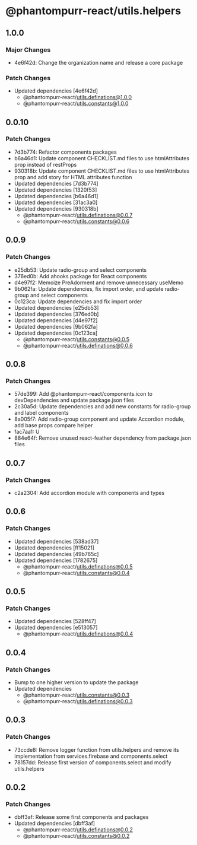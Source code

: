# @phantompurr-react/utils.helpers

## 1.0.0

### Major Changes

- 4e6f42d: Change the organization name and release a core package

### Patch Changes

- Updated dependencies [4e6f42d]
  - @phantompurr-react/utils.definations@1.0.0
  - @phantompurr-react/utils.constants@1.0.0

## 0.0.10

### Patch Changes

- 7d3b774: Refactor components packages
- b6a46d1: Update component CHECKLIST.md files to use htmlAttributes prop instead of restProps
- 930318b: Update component CHECKLIST.md files to use htmlAttributes prop and add story for HTML attributes function
- Updated dependencies [7d3b774]
- Updated dependencies [1320f53]
- Updated dependencies [b6a46d1]
- Updated dependencies [31ac3a0]
- Updated dependencies [930318b]
  - @phantompurr-react/utils.definations@0.0.7
  - @phantompurr-react/utils.constants@0.0.6

## 0.0.9

### Patch Changes

- e25db53: Update radio-group and select components
- 376ed0b: Add ahooks package for React components
- d4e97f2: Memoize PreAdorment and remove unnecessary useMemo
- 9b062fa: Update dependencies, fix import order, and update radio-group and select components
- 0c123ca: Update dependencies and fix import order
- Updated dependencies [e25db53]
- Updated dependencies [376ed0b]
- Updated dependencies [d4e97f2]
- Updated dependencies [9b062fa]
- Updated dependencies [0c123ca]
  - @phantompurr-react/utils.constants@0.0.5
  - @phantompurr-react/utils.definations@0.0.6

## 0.0.8

### Patch Changes

- 57de399: Add @phantompurr-react/components.icon to devDependencies and update package.json files
- 2c30a5d: Update dependencies and add new constants for radio-group and label components
- 8a005f7: Add radio-group component and update Accordion module, add base props compare helper
- fac7aa1: U
- 884e64f: Remove unused react-feather dependency from package.json files

## 0.0.7

### Patch Changes

- c2a2304: Add accordion module with components and types

## 0.0.6

### Patch Changes

- Updated dependencies [538ad37]
- Updated dependencies [ff15021]
- Updated dependencies [49b765c]
- Updated dependencies [1782675]
  - @phantompurr-react/utils.definations@0.0.5
  - @phantompurr-react/utils.constants@0.0.4

## 0.0.5

### Patch Changes

- Updated dependencies [528ff47]
- Updated dependencies [e513057]
  - @phantompurr-react/utils.definations@0.0.4

## 0.0.4

### Patch Changes

- Bump to one higher version to update the package
- Updated dependencies
  - @phantompurr-react/utils.constants@0.0.3
  - @phantompurr-react/utils.definations@0.0.3

## 0.0.3

### Patch Changes

- 73ccde8: Remove logger function from utils.helpers and remove its implementation from services.firebase and components.select
- 78157dd: Release first version of components.select and modify utils.helpers

## 0.0.2

### Patch Changes

- dbff3af: Release some first components and packages
- Updated dependencies [dbff3af]
  - @phantompurr-react/utils.definations@0.0.2
  - @phantompurr-react/utils.constants@0.0.2
